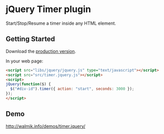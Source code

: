 # jQuery Timer plugin

Start/Stop/Resume a timer inside any HTML element.

## Getting Started
Download the [production version][min].

[min]: https://github.com/walmik/timer.jquery/archive/master.zip

In your web page:

```html
<script src="libs/jquery/jquery.js" type="text/javascript"></script>
<script src="src/timer.jquery.js"></script>
<script>
jQuery(function($) {
  $("#div-id").timer({ action: "start", seconds: 3000 });
});
</script>
```

## Demo
http://walmik.info/demos/timer.jquery/

